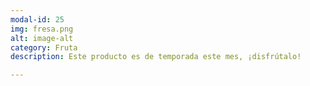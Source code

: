 ```yaml
---
modal-id: 25
img: fresa.png
alt: image-alt
category: Fruta
description: Este producto es de temporada este mes, ¡disfrútalo!

---
```

